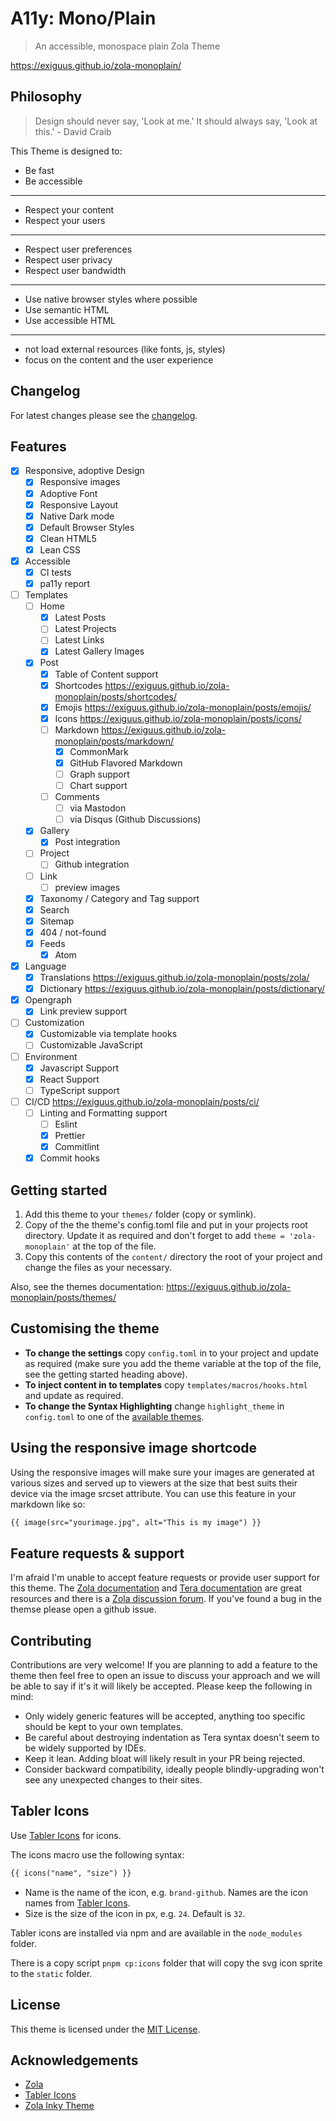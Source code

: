 # A11y: Mono/Plain

> An accessible, monospace plain Zola Theme

<https://exiguus.github.io/zola-monoplain/>

## Philosophy

> Design should never say, 'Look at me.' It should always say, 'Look at this.' - David Craib

This Theme is designed to:

- Be fast
- Be accessible

---

- Respect your content
- Respect your users

---

- Respect user preferences
- Respect user privacy
- Respect user bandwidth

---

- Use native browser styles where possible
- Use semantic HTML
- Use accessible HTML

---

- not load external resources (like fonts, js, styles)
- focus on the content and the user experience

## Changelog

For latest changes please see the [changelog](CHANGELOG.md).

## Features

- [x] Responsive, adoptive Design
  - [x] Responsive images
  - [x] Adoptive Font
  - [x] Responsive Layout
  - [x] Native Dark mode
  - [x] Default Browser Styles
  - [x] Clean HTML5
  - [x] Lean CSS
- [x] Accessible
  - [x] CI tests
  - [x] pa11y report
- [ ] Templates
  - [ ] Home
    - [x] Latest Posts
    - [ ] Latest Projects
    - [ ] Latest Links
    - [x] Latest Gallery Images
  - [x] Post
    - [x] Table of Content support
    - [x] Shortcodes <https://exiguus.github.io/zola-monoplain/posts/shortcodes/>
    - [x] Emojis <https://exiguus.github.io/zola-monoplain/posts/emojis/>
    - [x] Icons <https://exiguus.github.io/zola-monoplain/posts/icons/>
    - [ ] Markdown <https://exiguus.github.io/zola-monoplain/posts/markdown/>
      - [x] CommonMark
      - [x] GitHub Flavored Markdown
      - [ ] Graph support
      - [ ] Chart support
    - [ ] Comments
      - [ ] via Mastodon
      - [ ] via Disqus (Github Discussions)
  - [x] Gallery
    - [x] Post integration
  - [ ] Project
    - [ ] Github integration
  - [ ] Link
    - [ ] preview images
  - [x] Taxonomy / Category and Tag support
  - [x] Search
  - [x] Sitemap
  - [x] 404 / not-found
  - [x] Feeds
    - [x] Atom
- [x] Language
  - [x] Translations <https://exiguus.github.io/zola-monoplain/posts/zola/>
  - [x] Dictionary <https://exiguus.github.io/zola-monoplain/posts/dictionary/>
- [x] Opengraph
  - [x] Link preview support
- [ ] Customization
  - [x] Customizable via template hooks
  - [ ] Customizable JavaScript
- [ ] Environment
  - [x] Javascript Support
  - [x] React Support
  - [ ] TypeScript support
- [ ] CI/CD <https://exiguus.github.io/zola-monoplain/posts/ci/>
  - [ ] Linting and Formatting support
    - [ ] Eslint
    - [x] Prettier
    - [x] Commitlint
  - [x] Commit hooks

## Getting started

1. Add this theme to your `themes/` folder (copy or symlink).
2. Copy of the the theme's config.toml file and put in your projects root directory. Update it as required and don't forget to add `theme = 'zola-monoplain'` at the top of the file.
3. Copy this contents of the `content/` directory the root of your project and change the files as your necessary.

Also, see the themes documentation: <https://exiguus.github.io/zola-monoplain/posts/themes/>

## Customising the theme

- **To change the settings** copy `config.toml` in to your project and update as required (make sure you add the theme variable at the top of the file, see the getting started heading above).
- **To inject content in to templates** copy `templates/macros/hooks.html` and update as required.
- **To change the Syntax Highlighting** change `highlight_theme` in `config.toml` to one of the [available themes](https://github.com/getzola/zola/tree/master/sublime/themes).

## Using the responsive image shortcode

Using the responsive images will make sure your images are generated at various sizes and served up to viewers at the size that best suits their device via the image srcset attribute. You can use this feature in your markdown like so:

```md
{{ image(src="yourimage.jpg", alt="This is my image") }}
```

## Feature requests & support

I'm afraid I'm unable to accept feature requests or provide user support for this theme. The [Zola documentation](https://www.getzola.org/documentation/getting-started/overview/) and [Tera documentation](https://tera.netlify.app/docs/) are great resources and there is a [Zola discussion forum](https://zola.discourse.group/). If you've found a bug in the themse please open a github issue.

## Contributing

Contributions are very welcome! If you are planning to add a feature to the theme then feel free to open an issue to discuss your approach and we will be able to say if it's it will likely be accepted. Please keep the following in mind:

- Only widely generic features will be accepted, anything too specific should be kept to your own templates.
- Be careful about destroying indentation as Tera syntax doesn't seem to be widely supported by IDEs.
- Keep it lean. Adding bloat will likely result in your PR being rejected.
- Consider backward compatibility, ideally people blindly-upgrading won't see any unexpected changes to their sites.

## Tabler Icons

Use [Tabler Icons](https://tabler.io/icons) for icons.

The icons macro use the following syntax:

```md
{{ icons("name", "size") }}
```

- Name is the name of the icon, e.g. `brand-github`. Names are the icon names from [Tabler Icons]([https://tabler.io/icons).
- Size is the size of the icon in px, e.g. `24`. Default is `32`.

Tabler icons are installed via npm and are available in the `node_modules` folder.

There is a copy script `pnpm cp:icons` folder that will copy the svg icon sprite
to the `static` folder.

## License

This theme is licensed under the [MIT License](LICENSE).

## Acknowledgements

- [Zola](https://www.getzola.org/)
- [Tabler Icons](https://tabler.io/icons)
- [Zola Inky Theme](https://github.com/jimmyff/zola-inky)
